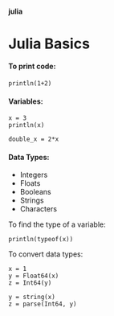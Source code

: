 #### julia

# Julia Basics

#### To print code:
```
println(1+2)
```

#### Variables:
```
x = 3
println(x)

double_x = 2*x
```

#### Data Types:
- Integers
- Floats
- Booleans
- Strings
- Characters

To find the type of a variable:
```
println(typeof(x))
```
To convert data types:
```
x = 1
y = Float64(x)
z = Int64(y)

y = string(x)
z = parse(Int64, y)
```
